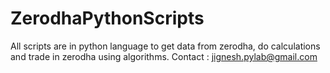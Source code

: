 # ZerodhaPythonScripts
All scripts are in python language to get data from zerodha, do calculations and trade in zerodha using algorithms.
Contact : jignesh.pylab@gmail.com
